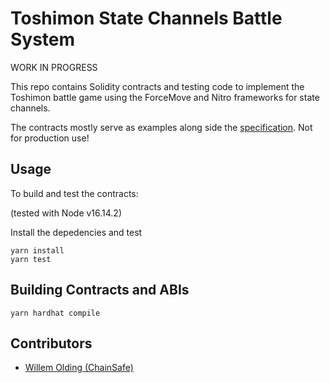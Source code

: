 # Toshimon State Channels Battle System

WORK IN PROGRESS

This repo contains Solidity contracts and testing code to implement the Toshimon battle game using the ForceMove and Nitro frameworks for state channels.

The contracts mostly serve as examples along side the [specification](https://github.com/toshimon-io/toshimon-specification). Not for production use!

## Usage

To build and test the contracts:

(tested with Node v16.14.2)

Install the depedencies and test
```shell
yarn install
yarn test
```

## Building Contracts and ABIs

```shell
yarn hardhat compile
```

## Contributors

- [Willem Olding (ChainSafe)](github.com/willemolding/)
